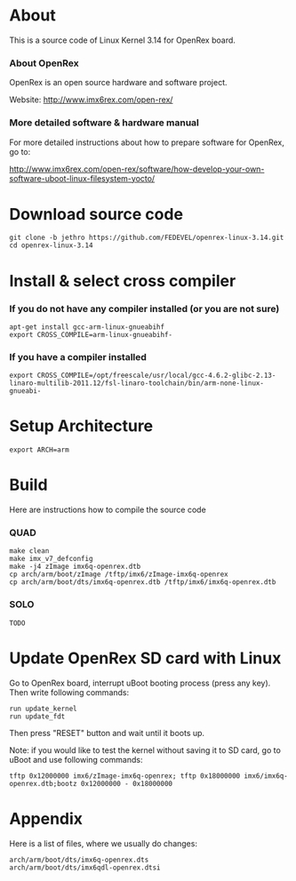 # About
This is a source code of Linux Kernel 3.14 for OpenRex board.

### About OpenRex
OpenRex is an open source hardware and software project.


Website: http://www.imx6rex.com/open-rex/

### More detailed software & hardware manual
For more detailed instructions about how to prepare software for OpenRex, go to:


http://www.imx6rex.com/open-rex/software/how-develop-your-own-software-uboot-linux-filesystem-yocto/

# Download source code
    git clone -b jethro https://github.com/FEDEVEL/openrex-linux-3.14.git
    cd openrex-linux-3.14

# Install & select cross compiler

### If you do not have any compiler installed (or you are not sure)
    apt-get install gcc-arm-linux-gnueabihf
    export CROSS_COMPILE=arm-linux-gnueabihf-

### If you have a compiler installed
    export CROSS_COMPILE=/opt/freescale/usr/local/gcc-4.6.2-glibc-2.13-linaro-multilib-2011.12/fsl-linaro-toolchain/bin/arm-none-linux-gnueabi-

# Setup Architecture
    export ARCH=arm

# Build 
Here are instructions how to compile the source code

### QUAD
    make clean
    make imx_v7_defconfig
    make -j4 zImage imx6q-openrex.dtb
    cp arch/arm/boot/zImage /tftp/imx6/zImage-imx6q-openrex
    cp arch/arm/boot/dts/imx6q-openrex.dtb /tftp/imx6/imx6q-openrex.dtb

### SOLO
    TODO

# Update OpenRex SD card with Linux
Go to OpenRex board, interrupt uBoot booting process (press any key). Then write following commands:


    run update_kernel
    run update_fdt


Then press "RESET" button and wait until it boots up.


Note: if you would like to test the kernel without saving it to SD card, go to uBoot and use following commands:


    tftp 0x12000000 imx6/zImage-imx6q-openrex; tftp 0x18000000 imx6/imx6q-openrex.dtb;bootz 0x12000000 - 0x18000000

# Appendix
Here is a list of files, where we usually do changes:


    arch/arm/boot/dts/imx6q-openrex.dts
    arch/arm/boot/dts/imx6qdl-openrex.dtsi
    



